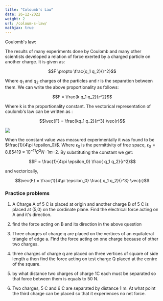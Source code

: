 ```yaml
---
title: "Coloumb's Law"
date: 26-12-2022
weight: 2
url: /coloum-s-law/
mathjax: true
---
```

Coulomb's law:

The results of many experiments done by Coulomb and many other scientists developed a relation of force exerted by 
a charged particle on another charge. It is given as:

$$F \propto \frac{q_1 q_2}{r^2}$$

Where $q_1$ and $q_2$ charges of the particles and r is the separation between them. We can write the above 
proportionality as follows:

$$F = \frac{k q_1 q_2}{r^2}$$

Where k is the proportionality constant. The vectorical representation of coulomb's law can be written as :

$$\vec{F} = \frac{kq_1 q_2}{r^3} \vec{r}$$

<img src="/docs/images/IMG_20221226_113030.jpg">

When the constant value was measured experimentally it was found to be $\frac{1}{4\pi \epsilon_0}$. Where 
$\epsilon_0$ is the permittivity of free space, $\epsilon_0=8.85419\times 10^{-11} C^2 N{-1} m{-2}$. By 
substituting the constant we get:

$$F = \frac{1}{4\pi \epsilon_0} \frac{ q_1 q_2}{r^2}$$

and vectorically, 

$$\vec{F} = \frac{1}{4\pi \epsilon_0} \frac{ q_1 q_2}{r^3} \vec{r}$$

### Practice problems

1) A Charge A of 5 C is placed at origin and another charge B of 5 C is placed at (5,0) on the cordinate plane. 
Find the electrical force acting on A and it's direction.

2) find the force acting on B and its direction in the above question

3) Three charges of charge q are placed on the vertices of an equilateral triangle of edge a. Find the force 
acting on one charge because of other two charges.

4) three charges of charge q are placed on three vertices of square of side length a then find the force 
acting on test charge Q placed at the centre of the square.

5) by what distance two charges of charge 1C each must be separated so that force between them is equals to 50 N.

6) Two charges, 5 C and 6 C are separated by distance 1 m. At what point the third charge can be placed so that 
it experiences no net force.

